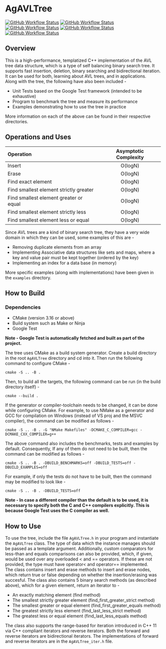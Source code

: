 # AgAVLTree

[![GitHub Workflow Status](https://img.shields.io/github/workflow/status/Aditya-A-garwal/AgAVLTree/build-test-ubuntu-gcc?label=build-test-ubuntu-gcc)](https://github.com/Aditya-A-garwal/AgAVLTree/actions/workflows/build-test-ubuntu-gcc.yaml)
[![GitHub Workflow Status](https://img.shields.io/github/workflow/status/Aditya-A-garwal/AgAVLTree/build-test-ubuntu-llvm?label=build-test-ubuntu-llvm)](https://github.com/Aditya-A-garwal/AgAVLTree/actions/workflows/build-test-ubuntu-llvm.yaml)
[![GitHub Workflow Status](https://img.shields.io/github/workflow/status/Aditya-A-garwal/AgAVLTree/build-test-windows-mingw?label=build-test-windows-mingw)](https://github.com/Aditya-A-garwal/AgAVLTree/actions/workflows/build-test-windows-mingw.yaml)
[![GitHub Workflow Status](https://img.shields.io/github/workflow/status/Aditya-A-garwal/AgAVLTree/build-test-windows-llvm?label=build-test-windows-llvm)](https://github.com/Aditya-A-garwal/AgAVLTree/actions/workflows/build-test-windows-llvm.yaml)
[![GitHub Workflow Status](https://img.shields.io/github/workflow/status/Aditya-A-garwal/AgAVLTree/build-test-windows-msvc?label=build-test-windows-msvc)](https://github.com/Aditya-A-garwal/AgAVLTree/actions/workflows/build-test-windows-msvc.yaml)

## Overview
This is a high-performance, templatized C++ implementation of the AVL tree data structure, which is a type of self balancing binary search tree. It supports fast insertion, deletion, binary searching and bidirectional iteration. It can be used for both, learning about AVL trees, and in applications.<br>
Along with the tree, the following have also been included -
* Unit Tests based on the Google Test framework (intended to be exhaustive)
* Program to benchmark the tree and measure its performance
* Examples demonstrating how to use the tree in practice

More information on each of the above can be found in their respective directories.

## Operations and Uses

| Operation                                 | Asymptotic Complexity     |
| :---                                      | :----:                    |
| Insert                                    | O(logN)                   |
| Erase                                     | O(logN)                   |
| Find exact element                        | O(logN)                   |
| Find smallest element strictly greater    | O(logN)                   |
| Find smallest element greater or equal    | O(logN)                   |
| Find smallest element strictly less       | O(logN)                   |
| Find smallest element less or equal       | O(logN)                   |

Since AVL trees are a kind of binary search tree, they have a very wide domain in which they can be used, some examples of this are -
* Removing duplicate elements from an array
* Implementing Associative data structures like sets and maps, where a key and value pair must be kept together (ordered by the key)
* Implementing an index for a data base (in memory)

More specific examples (along with implementations) have been given in the ```examples``` directory.
## How to Build
### Dependencies
* CMake (version 3.16 or above)
* Build system such as Make or Ninja
* Google Test

**Note - Google Test is automatically fetched and built as part of the project.**

The tree uses CMake as a build system generator. Create a build directory in the root ```AgAVLTree``` directory and cd into it. Then run the following command to configure CMake -

    cmake -S .. -B .

Then, to build all the targets, the following command can be run (in the build directory itself) -

    cmake --build .

If the generator or compiler-toolchain needs to be changed, it can be done while configuring CMake. For example, to use NMake as a generator and GCC for compilation on Windows (instead of VS proj and the MSVC compiler), the command can be modified as follows -

    cmake -S .. -B . -G "NMake Makefiles" -DCMAKE_C_COMPILER=gcc -DCMAKE_CXX_COMPILER=g++

The above command also includes the benchmarks, tests and examples by default. Consequently, If any of them do not need to be built, then the command can be modified as follows -

    cmake -S .. -B . -DBUILD_BENCHMARKS=off -DBUILD_TESTS=off -DBUILD_EXAMPLES=off

For example, if only the tests do not have to be built, then the command may be modified to look like -

    cmake -S .. -B . -DBUILD_TESTS=off

**Note - In case a different compiler than the default is to be used, it is necessary to specify both the C and C++ compilers explicitly. This is because Google Test uses the C compiler as well.**
## How to Use
To use the tree, include the file ```AgAVLTree.h``` in your program and instantiate the ```AgAVLTree``` class. The type of data which the instance manages should be passed as a template argument. Additionally, custom comparators for less-than and equals comparisons can also be provided, which, if given, would be used over any overloaded < and == operators. If these are not provided, the type must have operator< and operator== implemented.<br>
The class contains insert and erase methods to insert and erase nodes, which return true or false depending on whether the insertion/erasing was succesful.
The class also contains 5 binary search methods (as described above), which for a given element, return an iterator to -
* An exactly matching element (find method)
* The smallest strictly greater element (find_first_greater_strict method)
* The smallest greater or equal element (find_first_greater_equals method)
* The greatest strictly less element (find_last_less_strict method)
* The greatest less or equal element (find_last_less_equals method)

The class also supports the range-based for iteration introduced in C++ 11 via C++ compliant iterators and reverse iterators. Both the forward and reverse iterators are bidirectional iterators. The implementations of forward and reverse iterators are in the ```AgAVLTree_iter.h``` file.
